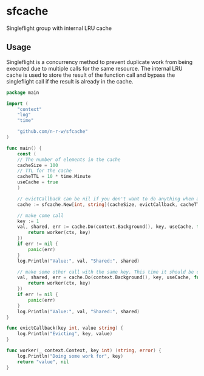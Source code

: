 # sfcache

Singleflight group with internal LRU cache

## Usage

Singleflight is a concurrency method to prevent duplicate work from being executed due to multiple calls for the same resource.
The internal LRU cache is used to store the result of the function call and bypass the singleflight call if the result is already in the cache.

```go
package main

import (
    "context"
    "log"
    "time"

    "github.com/n-r-w/sfcache"
)

func main() {
    const (
    // The number of elements in the cache
    cacheSize = 100
    // TTL for the cache
    cacheTTL = 10 * time.Minute
    useCache = true
    )

    // evictCallback can be nil if you don't want to do anything when an item is evicted
    cache := sfcache.New[int, string](cacheSize, evictCallback, cacheTTL)

    // make come call
    key := 1
    val, shared, err := cache.Do(context.Background(), key, useCache, func(ctx context.Context) (string, error) {
        return worker(ctx, key)
    })
    if err != nil {
        panic(err)
    }
    log.Println("Value:", val, "Shared:", shared)

    // make some other call with the same key. This time it should be cached and worker should not be called.
    val, shared, err = cache.Do(context.Background(), key, useCache, func(ctx context.Context) (string, error) {
        return worker(ctx, key)
    })
    if err != nil {
        panic(err)
    }
    log.Println("Value:", val, "Shared:", shared)
}

func evictCallback(key int, value string) {
    log.Println("Evicting", key, value)
}

func worker(_ context.Context, key int) (string, error) {
    log.Println("Doing some work for", key)
    return "value", nil
}
```
